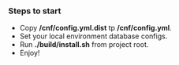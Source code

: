 ### Steps to start
* Copy **/cnf/config.yml.dist** tp **/cnf/config.yml**.
* Set your local environment database configs.
* Run **./build/install.sh** from project root.
* Enjoy!
